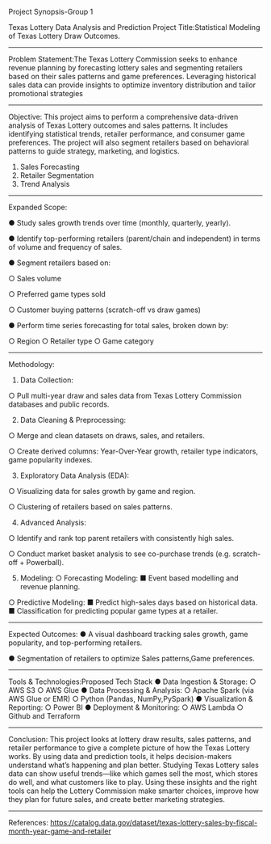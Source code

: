 Project Synopsis-Group 1




Texas Lottery Data Analysis and Prediction
Project Title:Statistical Modeling of Texas Lottery Draw Outcomes.
________________________________________
Problem Statement:The Texas Lottery Commission seeks to enhance revenue planning by forecasting lottery sales and segmenting retailers based on their sales patterns and game preferences. Leveraging historical sales data can provide insights to optimize inventory distribution and tailor promotional strategies
________________________________________
Objective:
This project aims to perform a comprehensive data-driven analysis of Texas Lottery outcomes and sales patterns. It includes identifying statistical trends, retailer performance, and consumer game preferences. The project will also segment retailers based on behavioral patterns to guide strategy, marketing, and logistics.
1.	Sales Forecasting
2.	Retailer Segmentation
3.	Trend Analysis
________________________________________
Expanded Scope:

●	Study sales growth trends over time (monthly, quarterly, yearly).

●	Identify top-performing retailers (parent/chain and independent) in terms of volume and frequency of sales.

●	Segment retailers based on:

○	Sales volume

○	Preferred game types sold

○	Customer buying patterns (scratch-off vs draw games)

●	Perform time series forecasting for total sales, broken down by:

○	Region
○	Retailer type
○	Game category

________________________________________
Methodology:
1.	Data Collection:

○	Pull multi-year draw and sales data from Texas Lottery Commission databases and public records.

2.	Data Cleaning & Preprocessing:

○	Merge and clean datasets on draws, sales, and retailers.

○	Create derived columns: Year-Over-Year growth, retailer type indicators, game popularity indexes.

3.	Exploratory Data Analysis (EDA):

○	Visualizing data for sales growth by game and region.

○	Clustering of retailers based on sales patterns. 

4.	Advanced Analysis:

○	Identify and rank top parent retailers with consistently high sales.

○	Conduct market basket analysis to see co-purchase trends (e.g. scratch-off + Powerball).

5.	Modeling:
○	Forecasting Modeling:
■	Event based modelling and revenue planning.

○	Predictive Modeling:
■	Predict high-sales days based on historical data.
■	Classification for predicting popular game types at a retailer.
________________________________________
Expected Outcomes:
●	A visual dashboard tracking sales growth, game popularity, and top-performing retailers.

●	Segmentation of retailers to optimize Sales patterns,Game preferences.

________________________________________
Tools & Technologies:Proposed Tech Stack
●	Data Ingestion & Storage:
○	AWS S3
○	AWS Glue
●	Data Processing & Analysis:
○	Apache Spark (via AWS Glue or EMR)
○	Python (Pandas, NumPy,PySpark)
●	Visualization & Reporting:
○	Power BI
●	Deployment & Monitoring:
○	AWS Lambda
○	Github and Terraform
________________________________________
Conclusion:
This project looks at lottery draw results, sales patterns, and retailer performance to give a complete picture of how the Texas Lottery works. By using data and prediction tools, it helps decision-makers understand what’s happening and plan better.
Studying Texas Lottery sales data can show useful trends—like which games sell the most, which stores do well, and what customers like to play. Using these insights and the right tools can help the Lottery Commission make smarter choices, improve how they plan for future sales, and create better marketing strategies.
________________________________________
References:
https://catalog.data.gov/dataset/texas-lottery-sales-by-fiscal-month-year-game-and-retailer
